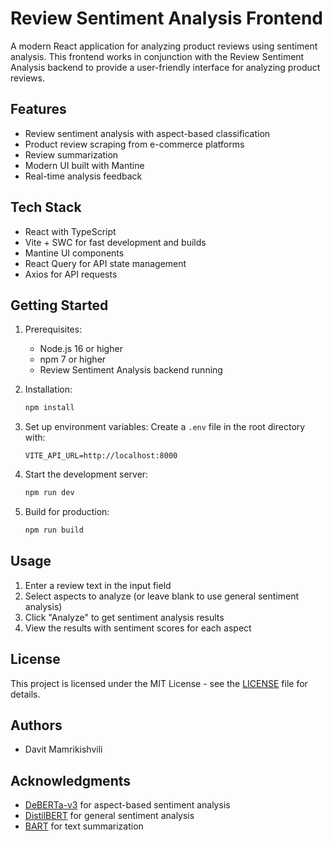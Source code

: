 # Review Sentiment Analysis Frontend

A modern React application for analyzing product reviews using sentiment analysis. This frontend works in conjunction with the Review Sentiment Analysis backend to provide a user-friendly interface for analyzing product reviews.

## Features

- Review sentiment analysis with aspect-based classification
- Product review scraping from e-commerce platforms
- Review summarization
- Modern UI built with Mantine
- Real-time analysis feedback

## Tech Stack

- React with TypeScript
- Vite + SWC for fast development and builds
- Mantine UI components
- React Query for API state management
- Axios for API requests

## Getting Started

1. Prerequisites:

   - Node.js 16 or higher
   - npm 7 or higher
   - Review Sentiment Analysis backend running

2. Installation:

   ```bash
   npm install
   ```

3. Set up environment variables:
   Create a `.env` file in the root directory with:

   ```
   VITE_API_URL=http://localhost:8000
   ```

4. Start the development server:

   ```bash
   npm run dev
   ```

5. Build for production:
   ```bash
   npm run build
   ```

## Usage

1. Enter a review text in the input field
2. Select aspects to analyze (or leave blank to use general sentiment analysis)
3. Click "Analyze" to get sentiment analysis results
4. View the results with sentiment scores for each aspect

## License

This project is licensed under the MIT License - see the [LICENSE](LICENSE) file for details.

## Authors

- Davit Mamrikishvili

## Acknowledgments

- [DeBERTa-v3](https://huggingface.co/yangheng/deberta-v3-base-absa-v1.1) for aspect-based sentiment analysis
- [DistilBERT](https://huggingface.co/distilbert-base-uncased-finetuned-sst-2-english) for general sentiment analysis
- [BART](https://huggingface.co/facebook/bart-large-cnn) for text summarization
